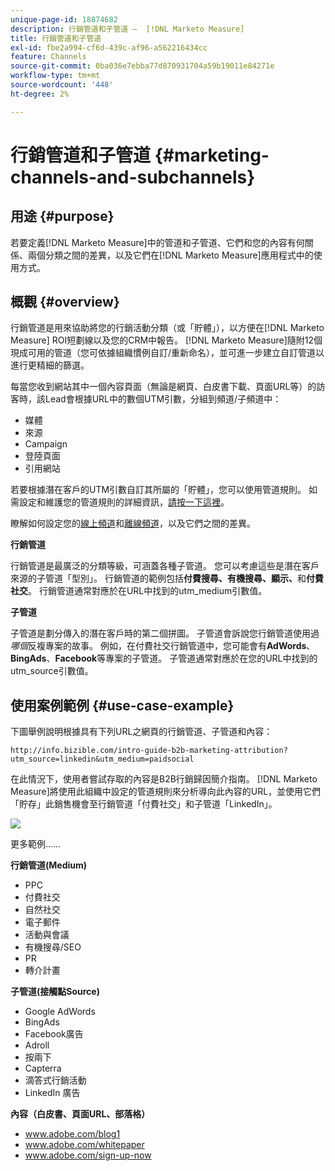 ```yaml
---
unique-page-id: 18874682
description: 行銷管道和子管道 —  [!DNL Marketo Measure]
title: 行銷管道和子管道
exl-id: fbe2a994-cf6d-439c-af96-a562216434cc
feature: Channels
source-git-commit: 0ba036e7ebba77d870931704a59b19011e84271e
workflow-type: tm+mt
source-wordcount: '448'
ht-degree: 2%

---
```


# 行銷管道和子管道 {#marketing-channels-and-subchannels}

## 用途 {#purpose}

若要定義[!DNL Marketo Measure]中的管道和子管道、它們和您的內容有何關係、兩個分類之間的差異，以及它們在[!DNL Marketo Measure]應用程式中的使用方式。

## 概觀 {#overview}

行銷管道是用來協助將您的行銷活動分類（或「貯體」），以方便在[!DNL Marketo Measure] ROI短劃線以及您的CRM中報告。 [!DNL Marketo Measure]隨附12個現成可用的管道（您可依據組織慣例自訂/重新命名），並可進一步建立自訂管道以進行更精細的篩選。

每當您收到網站其中一個內容頁面（無論是網頁、白皮書下載、頁面URL等）的訪客時，該Lead會根據URL中的數個UTM引數，分組到頻道/子頻道中：

* 媒體
* 來源
* Campaign
* 登陸頁面
* 引用網站

若要根據潛在客戶的UTM引數自訂其所屬的「貯體」，您可以使用管道規則。 如需設定和維護您的管道規則的詳細資訊，[請按一下這裡](/help/channel-tracking-and-setup/online-channels/online-custom-channel-setup.md)。

瞭解如何設定您的[線上頻道](/help/channel-tracking-and-setup/online-channels/online-custom-channel-setup.md)和[離線頻道](/help/channel-tracking-and-setup/offline-channels/offline-custom-channel-setup.md)，以及它們之間的差異。

**行銷管道**

行銷管道是最廣泛的分類等級，可涵蓋各種子管道。 您可以考慮這些是潛在客戶來源的子管道「型別」。 行銷管道的範例包括&#x200B;**付費搜尋、有機搜尋、顯示、**&#x200B;和&#x200B;**付費社交**。 行銷管道通常對應於在URL中找到的utm_medium引數值。

**子管道**

子管道是劃分傳入的潛在客戶時的第二個拼圖。 子管道會訴說您行銷管道使用過&#x200B;_哪個_&#x200B;反複專案的故事。 例如，在付費社交行銷管道中，您可能會有&#x200B;**AdWords**、**BingAds**、**Facebook**&#x200B;等專案的子管道。 子管道通常對應於在您的URL中找到的utm_source引數值。

## 使用案例範例 {#use-case-example}

下圖舉例說明根據具有下列URL之網頁的行銷管道、子管道和內容：

`http://info.bizible.com/intro-guide-b2b-marketing-attribution?utm_source=linkedin&utm_medium=paidsocial`

在此情況下，使用者嘗試存取的內容是B2B行銷歸因簡介指南。 [!DNL Marketo Measure]將使用此組織中設定的管道規則來分析導向此內容的URL，並使用它們「貯存」此銷售機會至行銷管道「付費社交」和子管道「LinkedIn」。

![](assets/1.jpg)

更多範例……

**行銷管道(Medium)**

* PPC
* 付費社交
* 自然社交
* 電子郵件
* 活動與會議
* 有機搜尋/SEO
* PR
* 轉介計畫

**子管道(接觸點Source)**

* Google AdWords
* BingAds
* Facebook廣告
* Adroll
* 按兩下
* Capterra
* 滴答式行銷活動
* LinkedIn 廣告

**內容（白皮書、頁面URL、部落格）**

* www.adobe.com/blog1
* www.adobe.com/whitepaper
* www.adobe.com/sign-up-now
